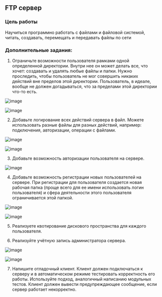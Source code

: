 ## FTP сервер

### Цель работы

Научиться программно работать с файлами и файловой системой, читать, создавать, перемещать и передавать файлы по сети


### Дополнительные задания:

1. Ограничьте возможности пользователя рамками одной определенной директории. Внутри нее он может делать все, что хочет: создавать и удалять любые файлы и папки. Нужно проследить, чтобы пользователь не мог совершить никаких действий вне пределов этой директории. Пользователь, в идеале, вообще не должен догадываться, что за пределами этой директории что-то есть.



![image](https://user-images.githubusercontent.com/90443315/146239346-d4096f10-d390-4b24-80c4-7c520b8682ba.png)

![image](https://user-images.githubusercontent.com/90443315/146239385-0ecd6235-15aa-4e35-9d63-dcb7bc9fb566.png)



2. Добавьте логирование всех действий сервера в файл. Можете использовать разные файлы для разных действий, например: подключения, авторизации, операции с файлами.



![image](https://user-images.githubusercontent.com/90443315/146239494-97c8057c-c760-4001-9475-1aef153d97fb.png)

![image](https://user-images.githubusercontent.com/90443315/146239656-bd90a2b3-3d79-42a8-8cd9-688ecbefda74.png)



3. Добавьте возможность авторизации пользователя на сервере.



![image](https://user-images.githubusercontent.com/90443315/146241359-eaab4941-cc0b-4688-973b-c6be184a6495.png)




4. Добавьте возможность регистрации новых пользователей на сервере. При регистрации для пользователя создается новая рабочая папка (проще всего для ее имени использовать логин пользователя) и сфера деятельности этого пользователя ограничивается этой папкой.



![image](https://user-images.githubusercontent.com/90443315/146239162-f867817e-d378-47cf-ab48-95630ccc1c0b.png)

![image](https://user-images.githubusercontent.com/90443315/146239219-25e77c6d-2715-496a-b33d-8f1ed50418e7.png)



5. Реализуете квотирование дискового пространства для каждого пользователя.


6. Реализуйте учётную запись администратора сервера.



![image](https://user-images.githubusercontent.com/90443315/146241636-1773cba3-74c0-49a0-b4b0-4e031107ffdc.png)


![image](https://user-images.githubusercontent.com/90443315/146241723-8bd15e26-56a4-4307-801e-bf0d660dcaa8.png)


7. Напишите отладочный клиент. Клиент должен подключаться к серверу и в автоматическом режиме тестировать корректность его работы. Используйте подход, аналогичный написанию модульных тестов. Клиент должен вывести предупреждающее сообщение, если сервер работает некорректно. 
